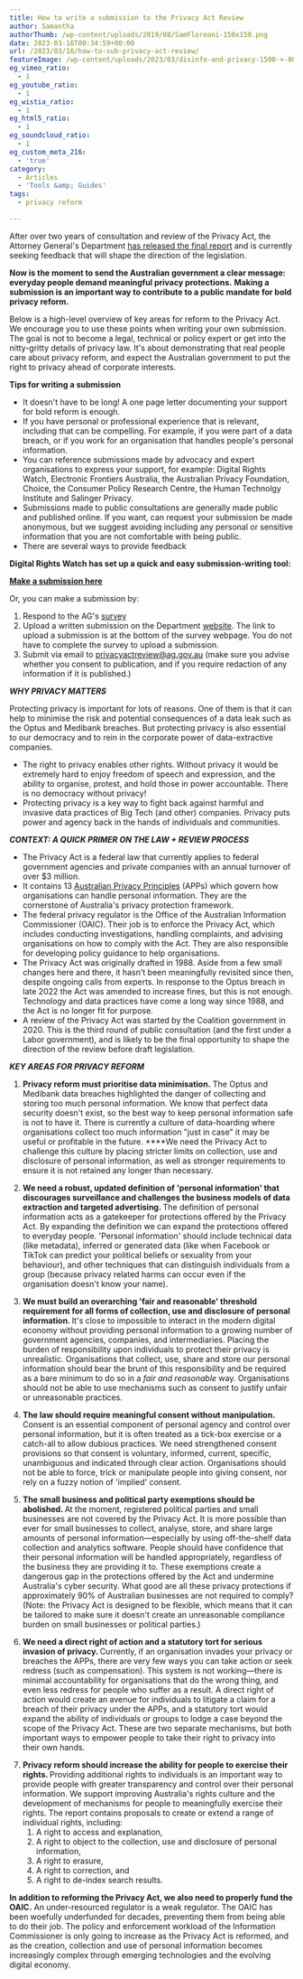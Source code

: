 ```yaml
---
title: How to write a submission to the Privacy Act Review
author: Samantha
authorThumb: /wp-content/uploads/2019/08/SamFloreani-150x150.png
date: 2023-03-16T00:34:59+00:00
url: /2023/03/16/how-to-sub-privacy-act-review/
featureImage: /wp-content/uploads/2023/03/disinfo-and-privacy-1500-×-800-px-6.png
eg_vimeo_ratio:
  - 1
eg_youtube_ratio:
  - 1
eg_wistia_ratio:
  - 1
eg_html5_ratio:
  - 1
eg_soundcloud_ratio:
  - 1
eg_custom_meta_216:
  - 'true'
category:
  - Articles
  - 'Tools &amp; Guides'
tags:
  - privacy reform

---
```

After over two years of consultation and review of the Privacy Act, the Attorney General's Department [has released the final report][1] and is currently seeking feedback that will shape the direction of the legislation.

**Now is the moment to send the Australian government a clear message: everyday people demand meaningful privacy protections.** **Making a submission is an important way to contribute to a public mandate for bold privacy reform.**

Below is a high-level overview of key areas for reform to the Privacy Act. We encourage you to use these points when writing your own submission. The goal is not to become a legal, technical or policy expert or get into the nitty-gritty details of privacy law. It's about demonstrating that real people care about privacy reform, and expect the Australian government to put the right to privacy ahead of corporate interests.

**Tips for writing a submission**

  * It doesn't have to be long! A one page letter documenting your support for bold reform is enough.
  * If you have personal or professional experience that is relevant, including that can be compelling. For example, if you were part of a data breach, or if you work for an organisation that handles people's personal information.
  * You can reference submissions made by advocacy and expert organisations to express your support, for example: Digital Rights Watch, Electronic Frontiers Australia, the Australian Privacy Foundation, Choice, the Consumer Policy Research Centre, the Human Technolgy Institute and Salinger Privacy.
  * Submissions made to public consultations are generally made public and published online. If you want, can request your submission be made anonymous, but we suggest avoiding including any personal or sensitive information that you are not comfortable with being public.
  * There are several ways to provide feedback

<p class="has-text-align-center">
  <strong>Digital Rights Watch has set up a quick and easy submission-writing tool:</strong>
</p>

<div class="wp-block-buttons is-layout-flex wp-block-buttons-is-layout-flex">
  <div class="wp-block-button aligncenter">
    <a class="wp-block-button__link wp-element-button" href="https://actionnetwork.org/letters/make-a-submission-to-the-privacy-act-review/" target="_blank" rel="noreferrer noopener"><strong>Make a submission here</strong></a>
  </div>
</div>

Or, you can make a submission by:

  1. Respond to the AG's [survey][2]
  2. Upload a written submission on the Department [website][2]. The link to upload a submission is at the bottom of the survey webpage. You do not have to complete the survey to upload a submission.
  3. Submit via email to <privacyactreview@ag.gov.au> (make sure you advise whether you consent to publication, and if you require redaction of any information if it is published.)

**_WHY PRIVACY MATTERS_**

Protecting privacy is important for lots of reasons. One of them is that it can help to minimise the risk and potential consequences of a data leak such as the Optus and Medibank breaches. But protecting privacy is also essential to our democracy and to rein in the corporate power of data-extractive companies.

  * The right to privacy enables other rights. Without privacy it would be extremely hard to enjoy freedom of speech and expression, and the ability to organise, protest, and hold those in power accountable. There is no democracy without privacy!
  * Protecting privacy is a key way to fight back against harmful and invasive data practices of Big Tech (and other) companies. Privacy puts power and agency back in the hands of individuals and communities.

**_CONTEXT: A QUICK PRIMER ON THE LAW + REVIEW PROCESS_**

  * The Privacy Act is a federal law that currently applies to federal government agencies and private companies with an annual turnover of over $3 million.
  * It contains 13 [Australian Privacy Principles][3] (APPs) which govern how organisations can handle personal information. They are the cornerstone of Australia's privacy protection framework.
  * The federal privacy regulator is the Office of the Australian Information Commissioner (OAIC). Their job is to enforce the Privacy Act, which includes conducting investigations, handling complaints, and advising organisations on how to comply with the Act. They are also responsible for developing policy guidance to help organisations.
  * The Privacy Act was originally drafted in 1988. Aside from a few small changes here and there, it hasn't been meaningfully revisited since then, despite ongoing calls from experts. In response to the Optus breach in late 2022 the Act was amended to increase fines, but this is not enough. Technology and data practices have come a long way since 1988, and the Act is no longer fit for purpose.
  * A review of the Privacy Act was started by the Coalition government in 2020. This is the third round of public consultation (and the first under a Labor government), and is likely to be the final opportunity to shape the direction of the review before draft legislation.

**_KEY AREAS FOR PRIVACY REFORM_**

  1. **Privacy reform must prioritise data minimisation.** The Optus and Medibank data breaches highlighted the danger of collecting and storing too much personal information. We know that perfect data security doesn't exist, so the best way to keep personal information safe is not to have it. There is currently a culture of data-hoarding where organisations collect too much information "just in case" it may be useful or profitable in the future. ****We need the Privacy Act to challenge this culture by placing stricter limits on collection, use and disclosure of personal information, as well as stronger requirements to ensure it is not retained any longer than necessary.

<ol start="2">
  <li>
    <strong>We need a robust, updated definition of 'personal information' that discourages surveillance and challenges the business models of data extraction and targeted advertising. </strong>The definition of personal information acts as a gatekeeper for protections offered by the Privacy Act. By expanding the definition we can expand the protections offered to everyday people. 'Personal information' should include technical data (like metadata), inferred or generated data (like when Facebook or TikTok can predict your political beliefs or sexuality from your behaviour), and other techniques that can distinguish individuals from a group (because privacy related harms can occur even if the organisation doesn't know your name).
  </li>
</ol>

<ol start="3">
  <li>
    <strong>We must build an overarching 'fair and reasonable' threshold requirement for </strong><strong>all</strong><strong> forms of collection, use and disclosure of personal information. </strong>It's close to impossible to interact in the modern digital economy without providing personal information to a growing number of government agencies, companies, and intermediaries. Placing the burden of responsibility upon individuals to protect their privacy is unrealistic. Organisations that collect, use, share and store our personal information should bear the brunt of this responsibility and be required as a bare minimum to do so in a <em>fair and reasonable</em> way. Organisations should not be able to use mechanisms such as consent to justify unfair or unreasonable practices.
  </li>
</ol>

<ol start="4">
  <li>
    <strong>The law should require meaningful consent without manipulation. </strong>Consent is an essential component of personal agency and control over personal information, but it is often treated as a tick-box exercise or a catch-all to allow dubious practices. We need strengthened consent provisions so that consent is voluntary, informed, current, specific, unambiguous and indicated through clear action. Organisations should not be able to force, trick or manipulate people into giving consent, nor rely on a fuzzy notion of 'implied' consent.
  </li>
</ol>

<ol start="5">
  <li>
    <strong>The small business and political party exemptions should be abolished. </strong>At the moment, registered political parties and small businesses are not covered by the Privacy Act. It is more possible than ever for small businesses to collect, analyse, store, and share large amounts of personal information—especially by using off-the-shelf data collection and analytics software. People should have confidence that their personal information will be handled appropriately, regardless of the business they are providing it to. These exemptions create a dangerous gap in the protections offered by the Act and undermine Australia's cyber security. What good are all these privacy protections if approximately 90% of Australian businesses are not required to comply? (Note: the Privacy Act is designed to be flexible, which means that it can be tailored to make sure it doesn't create an unreasonable compliance burden on small businesses or political parties.)
  </li>
</ol>

<ol start="6">
  <li>
    <strong>We need a direct right of action </strong><strong>and</strong><strong> a statutory tort for serious invasion of privacy. </strong>Currently, if an organisation invades your privacy or breaches the APPs, there are very few ways you can take action or seek redress (such as compensation). This system is not working—there is minimal accountability for organisations that do the wrong thing, and even less redress for people who suffer as a result. A direct right of action would create an avenue for individuals to litigate a claim for a breach of their privacy under the APPs, and a statutory tort would expand the ability of individuals or groups to lodge a case beyond the scope of the Privacy Act. These are two separate mechanisms, but both important ways to empower people to take their right to privacy into their own hands.
  </li>
</ol>

<ol start="7">
  <li>
    <strong>Privacy reform should increase the ability for people to exercise their rights. </strong>Providing additional rights to individuals is an important way to provide people with greater transparency and control over their personal information. We support improving Australia's rights culture and the development of mechanisms for people to meaningfully exercise their rights. The report contains proposals to create or extend a range of individual rights, including: <ol>
      <li>
        A right to access and explanation,
      </li>
      <li>
        A right to object to the collection, use and disclosure of personal information,
      </li>
      <li>
        A right to erasure,
      </li>
      <li>
        A right to correction, and
      </li>
      <li>
        A right to de-index search results.
      </li>
    </ol>
  </li>
</ol>

**In addition to reforming the Privacy Act, we also need to properly fund the OAIC.** An under-resourced regulator is a weak regulator. The OAIC has been woefully underfunded for decades, preventing them from being able to do their job. The policy and enforcement workload of the Information Commissioner is only going to increase as the Privacy Act is reformed, and as the creation, collection and use of personal information becomes increasingly complex through emerging technologies and the evolving digital economy.

 [1]: https://www.ag.gov.au/rights-and-protections/publications/privacy-act-review-report?link_id=0&can_id=2af2e058014cede074b65017aa9a247b&source=email-the-report-weve-all-been-waiting-for-2&email_referrer=&email_subject=its-time-to-tell-the-australian-government-to-get-privacy-right
 [2]: https://consultations.ag.gov.au/integrity/privacy-act-review-report/consultation/
 [3]: https://www.oaic.gov.au/privacy/australian-privacy-principles
